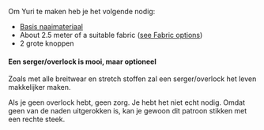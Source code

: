 
Om Yuri te maken heb je het volgende nodig:

- [Basis naaimateriaal](/docs/sewing/basic-sewing-supplies)
- About 2.5 meter of a suitable fabric ([see Fabric options](/docs/patterns/yuri/fabric))
- 2 grote knoppen

<Note>

#### Een serger/overlock is mooi, maar optioneel

Zoals met alle breitwear en stretch stoffen zal een serger/overlock het leven makkelijker maken.

Als je geen overlock hebt, geen zorg. Je hebt het niet echt nodig. 
Omdat geen van de naden uitgerokken is, kan je gewoon dit patroon stikken met een rechte steek.

</Note>
